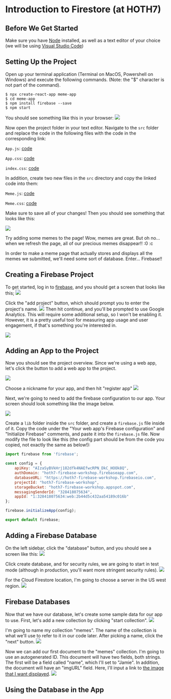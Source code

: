# Introduction to Firestore (at HOTH7)

## Before We Get Started
Make sure you have [Node](https://nodejs.org/) installed, as well as a text
editor of your choice (we will be using 
[Visual Studio Code](https://code.visualstudio.com/))

## Setting Up the Project
Open up your terminal application (Terminal on MacOS, Powershell on Windows) 
and execute the following commands. (Note: the "$" character is not part of
the command).

```
$ npx create-react-app meme-app
$ cd meme-app
$ npm install firebase --save
$ npm start
```
You should see something like this in your browser:
![](images/default_app.png)

Now open the project folder in your text editor. Navigate to the `src` folder 
and replace the code in the following files with the code in the corresponding 
link:

`App.js`: [code](src_base/App.js)

`App.css`: [code](src_base/App.css)

`index.css`: [code](src_base/index.css)

In addition, create two new files in the `src` directory and copy the linked code into them:

`Meme.js`: [code](src_base/Meme.js) 

`Meme.css`: [code](src_base/Meme.css)

Make sure to save all of your changes! Then you should see something that looks
like this:

![](images/base_app.png)

Try adding some memes to the page! Wow, memes are great. But oh no... when we 
refresh the page, all of our precious memes disappear!! :0 :c

In order to make a meme page that actually stores and displays all the memes 
we submitted, we'll need some sort of database. Enter... Firebase!!

## Creating a Firebase Project

To get started, log in to [firebase](https://console.firebase.google.com/), and
you should get a screen that looks like this;
![](images/projects.png)

Click the "add project" button, which should prompt you to enter the project's
name.
![](images/create_project_0.png)
Then hit continue, and you'll be prompted to use Google Analytics. This will
require some additional setup, so I won't be enabling it. However, it is a
pretty useful tool for measuring app usage and user engagement, if that's
something you're interested in.

![](images/create_project_1.png)

## Adding an App to the Project

Now you should see the project overview. Since we're using a web app, let's
click the button to add a web app to the project.

![](images/project_overview.png)

Choose a nickname for your app, and then hit "register app"
![](images/add_app_0.png)

Next, we're going to need to add the firebase configuration to our app. Your screen
should look something like the image below.

![](images/add_app_1.png)

Create a `lib` folder inside the `src` folder, and create a `firebase.js` file
inside of it. Copy the code under the "Your web app's Firebase configuration"
and "Initialize Firebase" comments, and paste it into the `firebase.js` file.
Now modify the file to look like this (the config part should be from the code
you copied, not exactly the same as below!):

``` javascript
import firebase from 'firebase';

const config = {
    apiKey: "AIzaSyBVkHrj182dfk4NAEfwcRPN_DkC_HOOk8Q",
    authDomain: "hoth7-firebase-workshop.firebaseapp.com",
    databaseURL: "https://hoth7-firebase-workshop.firebaseio.com",
    projectId: "hoth7-firebase-workshop",
    storageBucket: "hoth7-firebase-workshop.appspot.com",
    messagingSenderId: "328418075634",
    appId: "1:328418075634:web:2b44d5c432aa54189c016b"
};

firebase.initializeApp(config);

export default firebase;
```
## Adding a Firebase Database
On the left sidebar, click the "database" button, and you should see a screen 
like this:
![](images/database_0.png)

Click create database, and for security rules, we are going to start 
in test mode (although in production, you'll want more stringent security rules).
![](images/database_1.png)

For the Cloud Firestore location, I'm going to choose a server in the US west
region. 
![](images/database_2.png)

## Firebase Databases
Now that we have our database, let's create some sample data for our app to use.
First, let's add a new collection by clicking "start collection".
![](images/add_collection_0.png)

I'm going to name my collection "memes". The name of the collection is what we'll
use to refer to it in our code later. After picking a name, click the "next" button.
![](images/add_collection_1.png)

Now we can add our first document to the "memes" collection. I'm going
to use an autogenerated ID. This document will have two fields, both strings. 
The first will be a field called "name", which I'll set to "Jamie". In addition,
the document will have an "imgURL" field. Here, I'll input a link to [the image
that I want displayed](https://i.redd.it/f322t7u6sih41.jpg). 
![](images/add_document.png)

## Using the Database in the App

